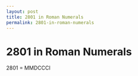 ```yaml
---
layout: post
title: 2801 in Roman Numerals
permalink: 2801-in-roman-numerals
---
```


# 2801 in Roman Numerals

2801 = MMDCCCI
